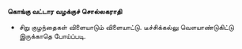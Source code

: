 **கொங்கு வட்டார வழக்குச் சொல்லகராதி**
- சிறு குழந்தைகள் விளையாடும் விளையாட்டு. டீச்சிக்கல்லு வௌயாண்டுகிட்டு இருக்காதெ போய்ப்படி.

